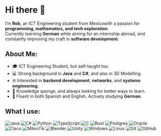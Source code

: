 # Hi there 👋
I’m **Rob**, an ICT Engineering student from Mexicowith a passion for **programming, mathematics, and tech exploration**.  
Currently learning **German** while aiming for an internship abroad, and constantly improving my craft in **software development**.  

## About Me:
- 🎓 ICT Engineering Student, but self-taught too. 
- 💻 Strong background in **Java** and **C#**, and also in 3D Modelling.  
- 🌐 Interested in **backend development**, **networks**, and **systems engineering**.  
- 💬 Knowledge sponge, and always looking for better ways to learn.  
- 🌱 Fluent in both Spanish and English. Actively studying **German**.

## What I use:
![Java](https://img.shields.io/badge/java-%23ED8B00.svg?style=for-the-badge&logo=openjdk&logoColor=white)
![C#](https://img.shields.io/badge/c%23-%23239120.svg?style=for-the-badge&logo=csharp&logoColor=white)
![Python](https://img.shields.io/badge/python-3670A0?style=for-the-badge&logo=python&logoColor=white)
![TypeScript](https://img.shields.io/badge/typescript-%23007ACC.svg?style=for-the-badge&logo=typescript&logoColor=white)
![C](https://img.shields.io/badge/c-%2300599C.svg?style=for-the-badge&logo=c&logoColor=white)
![Rust](https://img.shields.io/badge/rust-%23000000.svg?style=for-the-badge&logo=rust&logoColor=white)
![Postgres](https://img.shields.io/badge/postgres-%23316192.svg?style=for-the-badge&logo=postgresql&logoColor=white)
![Oracle](https://img.shields.io/badge/Oracle-F80000?style=for-the-badge&logo=oracle&logoColor=white)
![Cisco](https://img.shields.io/badge/cisco-%23049fd9.svg?style=for-the-badge&logo=cisco&logoColor=white)
![MikroTik](https://img.shields.io/badge/mikrotik-%232E3A59?style=for-the-badge&logo=mikrotik&logoColor=white)
![Blender](https://img.shields.io/badge/blender-%23F5792A.svg?style=for-the-badge&logo=blender&logoColor=white)
![Unity](https://img.shields.io/badge/unity-%23000000.svg?style=for-the-badge&logo=unity&logoColor=white)
![Windows](https://img.shields.io/badge/Windows-0078D6?style=for-the-badge&logo=windows&logoColor=white)
![Linux](https://img.shields.io/badge/Linux-FCC624?style=for-the-badge&logo=linux&logoColor=black)
![Git](https://img.shields.io/badge/git-%23F05033.svg?style=for-the-badge&logo=git&logoColor=white)
![GitHub](https://img.shields.io/badge/github-%23121011.svg?style=for-the-badge&logo=github&logoColor=white)
